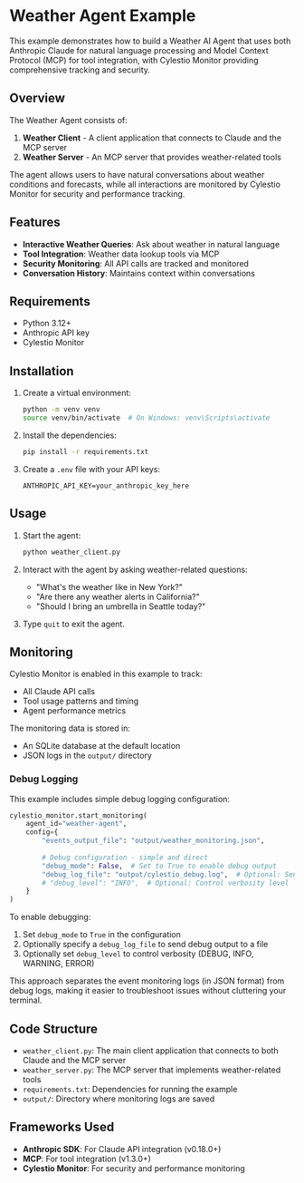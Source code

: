 # Weather Agent Example

This example demonstrates how to build a Weather AI Agent that uses both Anthropic Claude for natural language processing and Model Context Protocol (MCP) for tool integration, with Cylestio Monitor providing comprehensive tracking and security.

## Overview

The Weather Agent consists of:

1. **Weather Client** - A client application that connects to Claude and the MCP server
2. **Weather Server** - An MCP server that provides weather-related tools

The agent allows users to have natural conversations about weather conditions and forecasts, while all interactions are monitored by Cylestio Monitor for security and performance tracking.

## Features

- **Interactive Weather Queries**: Ask about weather in natural language
- **Tool Integration**: Weather data lookup tools via MCP
- **Security Monitoring**: All API calls are tracked and monitored
- **Conversation History**: Maintains context within conversations

## Requirements

- Python 3.12+
- Anthropic API key
- Cylestio Monitor

## Installation

1. Create a virtual environment:
   ```bash
   python -m venv venv
   source venv/bin/activate  # On Windows: venv\Scripts\activate
   ```

2. Install the dependencies:
   ```bash
   pip install -r requirements.txt
   ```

3. Create a `.env` file with your API keys:
   ```
   ANTHROPIC_API_KEY=your_anthropic_key_here
   ```

## Usage

1. Start the agent:
   ```bash
   python weather_client.py
   ```

2. Interact with the agent by asking weather-related questions:
   - "What's the weather like in New York?"
   - "Are there any weather alerts in California?"
   - "Should I bring an umbrella in Seattle today?"

3. Type `quit` to exit the agent.

## Monitoring

Cylestio Monitor is enabled in this example to track:
- All Claude API calls
- Tool usage patterns and timing
- Agent performance metrics

The monitoring data is stored in:
- An SQLite database at the default location
- JSON logs in the `output/` directory

### Debug Logging

This example includes simple debug logging configuration:

```python
cylestio_monitor.start_monitoring(
    agent_id="weather-agent",
    config={
        "events_output_file": "output/weather_monitoring.json",
        
        # Debug configuration - simple and direct
        "debug_mode": False,  # Set to True to enable debug output
        "debug_log_file": "output/cylestio_debug.log",  # Optional: Send debug to file
        # "debug_level": "INFO",  # Optional: Control verbosity level
    }
)
```

To enable debugging:
1. Set `debug_mode` to `True` in the configuration
2. Optionally specify a `debug_log_file` to send debug output to a file
3. Optionally set `debug_level` to control verbosity (DEBUG, INFO, WARNING, ERROR)

This approach separates the event monitoring logs (in JSON format) from debug logs, making it easier to troubleshoot issues without cluttering your terminal.

## Code Structure

- `weather_client.py`: The main client application that connects to both Claude and the MCP server
- `weather_server.py`: The MCP server that implements weather-related tools
- `requirements.txt`: Dependencies for running the example
- `output/`: Directory where monitoring logs are saved

## Frameworks Used

- **Anthropic SDK**: For Claude API integration (v0.18.0+)
- **MCP**: For tool integration (v1.3.0+)
- **Cylestio Monitor**: For security and performance monitoring
